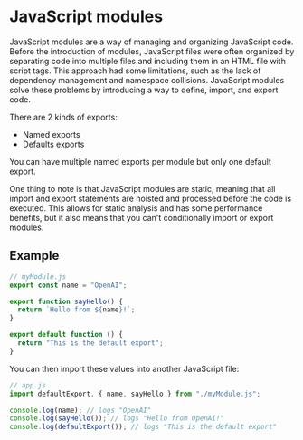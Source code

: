 # JavaScript modules

JavaScript modules are a way of managing and organizing JavaScript code. Before the introduction of modules, JavaScript files were often organized by separating code into multiple files and including them in an HTML file with script tags. This approach had some limitations, such as the lack of dependency management and namespace collisions. JavaScript modules solve these problems by introducing a way to define, import, and export code.

There are 2 kinds of exports:

- Named exports
- Defaults exports

You can have multiple named exports per module but only one default export.

One thing to note is that JavaScript modules are static, meaning that all import and export statements are hoisted and processed before the code is executed. This allows for static analysis and has some performance benefits, but it also means that you can't conditionally import or export modules.

## Example

```js
// myModule.js
export const name = "OpenAI";

export function sayHello() {
  return `Hello from ${name}!`;
}

export default function () {
  return "This is the default export";
}
```

You can then import these values into another JavaScript file:

```js
// app.js
import defaultExport, { name, sayHello } from "./myModule.js";

console.log(name); // logs "OpenAI"
console.log(sayHello()); // logs "Hello from OpenAI!"
console.log(defaultExport()); // logs "This is the default export"
```
